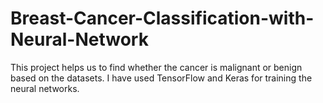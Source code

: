 # Breast-Cancer-Classification-with-Neural-Network

This project helps us to find whether the cancer is malignant or benign based on the datasets.
I have used TensorFlow and Keras for training the neural networks.
